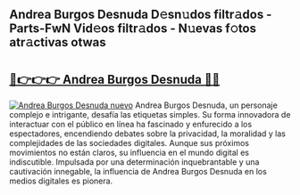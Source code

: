 ## Andrea Burgos Desnuda D𝚎sn𝚞dos filtr𝚊dos - Parts-FwN Vid𝚎os filtr𝚊dos - N𝚞evas f𝚘tos atr𝚊ctivas otwas

# <h2><a href="http://mb6dk5.tromn.icu/?c=Andrea+Burgos+Desnuda">🔗👉👉👉 Andrea Burgos Desnuda 🔗🔗</a></h2>

[![Andrea Burgos Desnuda nuevo](https://i.imgur.com/pEAQMta.gif)](http://mb6dk5.tromn.icu/?c=Andrea+Burgos+Desnuda)
Andrea Burgos Desnuda, un personaje complejo e intrigante, desafía las etiquetas simples. Su forma innovadora de interactuar con el público en línea ha fascinado y enfurecido a los espectadores, encendiendo debates sobre la privacidad, la moralidad y las complejidades de las sociedades digitales. Aunque sus próximos movimientos no están claros, su influencia en el mundo digital es indiscutible. Impulsada por una determinación inquebrantable y una cautivación innegable, la influencia de Andrea Burgos Desnuda en los medios digitales es pionera.
